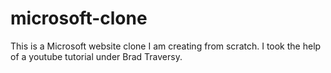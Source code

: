 # microsoft-clone
This is a Microsoft website clone I am creating from scratch. I took the help of a youtube tutorial under Brad Traversy.

